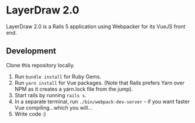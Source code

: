 # LayerDraw 2.0

LayerDraw 2.0 is a Rails 5 application using Webpacker for its VueJS front end.

## Development

Clone this repository locally.

1. Run `bundle install` for Ruby Gems.
2. Run `yarn install` for Vue packages. (Note that Rails prefers Yarn over NPM as it creates a yarn.lock file from the jump).
3. Start rails by running `rails s`.
4. In a separate terminal, run `./bin/webpack-dev-server` - if you want faster Vue compiling...which you will...
5. Write code :)
